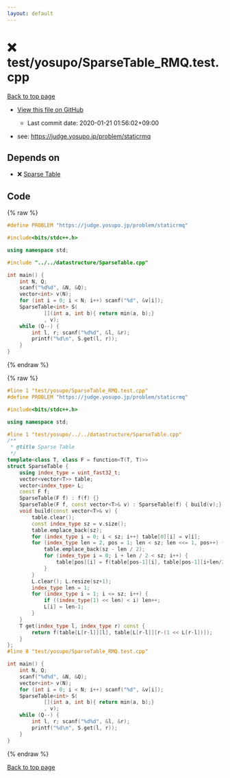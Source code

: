 ```yaml
---
layout: default
---
```


<!-- mathjax config similar to math.stackexchange -->
<script type="text/javascript" async
  src="https://cdnjs.cloudflare.com/ajax/libs/mathjax/2.7.5/MathJax.js?config=TeX-MML-AM_CHTML">
</script>
<script type="text/x-mathjax-config">
  MathJax.Hub.Config({
    TeX: { equationNumbers: { autoNumber: "AMS" }},
    tex2jax: {
      inlineMath: [ ['$','$'] ],
      processEscapes: true
    },
    "HTML-CSS": { matchFontHeight: false },
    displayAlign: "left",
    displayIndent: "2em"
  });
</script>

<script type="text/javascript" src="https://cdnjs.cloudflare.com/ajax/libs/jquery/3.4.1/jquery.min.js"></script>
<script src="https://cdn.jsdelivr.net/npm/jquery-balloon-js@1.1.2/jquery.balloon.min.js" integrity="sha256-ZEYs9VrgAeNuPvs15E39OsyOJaIkXEEt10fzxJ20+2I=" crossorigin="anonymous"></script>
<script type="text/javascript" src="../../../assets/js/copy-button.js"></script>
<link rel="stylesheet" href="../../../assets/css/copy-button.css" />


# :x: test/yosupo/SparseTable_RMQ.test.cpp

<a href="../../../index.html">Back to top page</a>

* <a href="{{ site.github.repository_url }}/blob/master/test/yosupo/SparseTable_RMQ.test.cpp">View this file on GitHub</a>
    - Last commit date: 2020-01-21 01:56:02+09:00


* see: <a href="https://judge.yosupo.jp/problem/staticrmq">https://judge.yosupo.jp/problem/staticrmq</a>


## Depends on

* :x: <a href="../../../library/datastructure/SparseTable.cpp.html">Sparse Table</a>


## Code

<a id="unbundled"></a>
{% raw %}
```cpp
#define PROBLEM "https://judge.yosupo.jp/problem/staticrmq"

#include<bits/stdc++.h>

using namespace std;

#include "../../datastructure/SparseTable.cpp"

int main() {
	int N, Q;
	scanf("%d%d", &N, &Q);
	vector<int> v(N);
	for (int i = 0; i < N; i++) scanf("%d", &v[i]);
	SparseTable<int> S(
			[](int a, int b){ return min(a, b);}
			, v);
	while (Q--) {
		int l, r; scanf("%d%d", &l, &r);
		printf("%d\n", S.get(l, r));
	}
}
```
{% endraw %}

<a id="bundled"></a>
{% raw %}
```cpp
#line 1 "test/yosupo/SparseTable_RMQ.test.cpp"
#define PROBLEM "https://judge.yosupo.jp/problem/staticrmq"

#include<bits/stdc++.h>

using namespace std;

#line 1 "test/yosupo/../../datastructure/SparseTable.cpp"
/**
 * @title Sparse Table
 */
template<class T, class F = function<T(T, T)>>
struct SparseTable {
	using index_type = uint_fast32_t;
	vector<vector<T>> table;
	vector<index_type> L;
	const F f;
	SparseTable(F f) : f(f) {}
	SparseTable(F f, const vector<T>& v) : SparseTable(f) { build(v);}
	void build(const vector<T>& v) {
		table.clear();
		const index_type sz = v.size(); 
		table.emplace_back(sz);
		for (index_type i = 0; i < sz; i++) table[0][i] = v[i];
		for (index_type len = 2, pos = 1; len < sz; len <<= 1, pos++) {
			table.emplace_back(sz - len / 2);
			for (index_type i = 0; i + len / 2 < sz; i++) {
				table[pos][i] = f(table[pos-1][i], table[pos-1][i+len/2]);
			}
		}
		L.clear(); L.resize(sz+1);
		index_type len = 1;
		for (index_type i = 1; i <= sz; i++) {
			if ((index_type(1) << len) < i) len++;
			L[i] = len-1;
		}
	}
	T get(index_type l, index_type r) const {
		return f(table[L[r-l]][l], table[L[r-l]][r-(1 << L[r-l])]);
	}
};
#line 8 "test/yosupo/SparseTable_RMQ.test.cpp"

int main() {
	int N, Q;
	scanf("%d%d", &N, &Q);
	vector<int> v(N);
	for (int i = 0; i < N; i++) scanf("%d", &v[i]);
	SparseTable<int> S(
			[](int a, int b){ return min(a, b);}
			, v);
	while (Q--) {
		int l, r; scanf("%d%d", &l, &r);
		printf("%d\n", S.get(l, r));
	}
}

```
{% endraw %}

<a href="../../../index.html">Back to top page</a>


